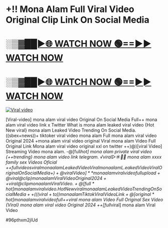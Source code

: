# +!! Mona Alam Full Viral Video Original Clip Link On Social Media


<h1><a href="https://happiness-bro.blogspot.com/2024/12/refhttpsviralvideotrending.html" rel="nofollow">░▒▓██►🌐 WATCH NOW 🟢==►► WATCH NOW</a></h1>




<h1><a href="https://happiness-bro.blogspot.com/2024/12/refhttpsviralvideotrending.html" rel="nofollow">░▒▓██►🌐 WATCH NOW 🟢==►► WATCH NOW</a></h1>




<p><a href="https://happiness-bro.blogspot.com/2024/12/refhttpsviralvideotrending.html" rel="nofollow"><img src="https://i.imgur.com/dJHk4Zq.gif" alt="Viral video"></a></p>




























[Viral-video] mona alam viral video Original On Social Media
Full++ mona alam viral video link x Twitter What is mona alam leaked viral video
{Hot New viral} mona alam Leaked Video Trending On Social Media. ((sbex+news))+ tiktoker viral video mona alam Full mona alam viral video Original 2024 +mona alam viral video original Viral mona alam Video Full Original Link Mona alam viral video original xxl on twitter
++)@)[viral Video] Streaming Video mona alam. -@[full*hot] mona alam private viral video
{++trending} mona alam video link telegram.
️√viral▷☀️👄💥 mona alam xxxx family sex Videos Oficial
+$+full videos viral mona alam Leaked Video Viral mona alam L.eaked Video Viral Original On Social Media
+)+@viral Video]** mona alam viral video full upload
+@viral@clip) mona alam Viral Video Original 2024
++viral@clip mona alam Viral Video.
+@[full*hot] mona alam viral video. {Hot New viral} mona alam Leaked Video Trending On Social Media ++(((viral+to))mona alam Tiktok Viral Video Link
+@[original*hot] mona alam viral video full
+$+viral mona alam Video Full Original Sex Video
{Viral} mona alam viral video Original 2024
++[full*viral] mona alam Viral Video


#96pthxm2jlUd
